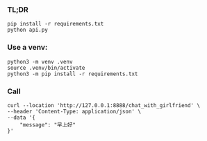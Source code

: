 ### TL;DR
```shell
pip install -r requirements.txt
python api.py
```

### Use a venv:
```shell
python3 -m venv .venv
source .venv/bin/activate
python3 -m pip install -r requirements.txt
```

### Call
```curl
curl --location 'http://127.0.0.1:8888/chat_with_girlfriend' \
--header 'Content-Type: application/json' \
--data '{
    "message": "早上好"
}'
```